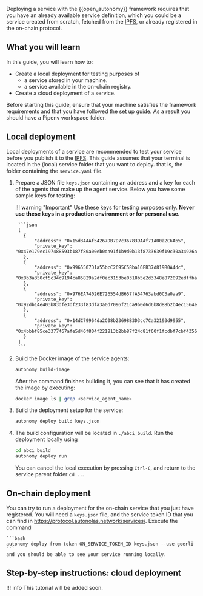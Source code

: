 Deploying a service with the {{open_autonomy}} framework requires that you have an already available service definition, which you could be a service created from scratch, fetched from the [IPFS](https://ipfs.io/), or already registered in the on-chain protocol.

## What you will learn
In this guide, you will learn how to:

* Create a local deployment for testing purposes of
    * a service stored in your machine.
    * a service available in the on-chain registry.
* Create a cloud deployment of a service.

Before starting this guide, ensure that your machine satisfies the framework requirements and that you have followed the [set up guide](./set_up.md). As a result you should have a Pipenv workspace folder.

## Local deployment

Local deployments of a service are recommended to test your service before you publish it to the [IPFS](https://ipfs.io/). This guide assumes that your terminal is located in the (local) service folder that you want to deploy. that is, the folder containing the `service.yaml` file.

1. Prepare a JSON file `keys.json` containing an address and a key for each of the agents that make up the agent service. Below you have some sample keys for testing:

    !!! warning "Important"
        Use these keys for testing purposes only. **Never use these keys in a production environment or for personal use.**

        ```json
        [
          {
              "address": "0x15d34AAf54267DB7D7c367839AAf71A00a2C6A65",
              "private_key": "0x47e179ec197488593b187f80a00eb0da91f1b9d0b13f8733639f19c30a34926a"
          },
          {
              "address": "0x9965507D1a55bcC2695C58ba16FB37d819B0A4dc",
              "private_key": "0x8b3a350cf5c34c9194ca85829a2df0ec3153be0318b5e2d3348e872092edffba"
          },
          {
              "address": "0x976EA74026E726554dB657fA54763abd0C3a0aa9",
              "private_key": "0x92db14e403b83dfe3df233f83dfa3a0d7096f21ca9b0d6d6b8d88b2b4ec1564e"
          },
          {
              "address": "0x14dC79964da2C08b23698B3D3cc7Ca32193d9955",
              "private_key": "0x4bbbf85ce3377467afe5d46f804f221813b2bb87f24d81f60f1fcdbf7cbf4356"
          }
        ]
        ```

2. Build the Docker image of the service agents:
    ```bash
    autonomy build-image
    ```
    After the command finishes building it, you can see that it has created the image by executing:
    ```bash
    docker image ls | grep <service_agent_name>
    ```

3. Build the deployment setup for the service:
    ```bash
    autonomy deploy build keys.json
    ```

4. The build configuration will be located in `./abci_build`. Run the deployment locally using
    ```bash
    cd abci_build
    autonomy deploy run
    ```
    You can cancel the local execution by pressing `Ctrl-C`, and return to the service parent folder `cd ..`.



## On-chain deployment

You can try to run a deployment for the on-chain service that you just have registered. You will need a `keys.json` file, and the service token ID that you can find in
https://protocol.autonolas.network/services/. Execute the command

    ```bash
    autonomy deploy from-token ON_SERVICE_TOKEN_ID keys.json --use-goerli
    ```
    and you should be able to see your service running locally.


## Step-by-step instructions: cloud deployment

!!! info
    This tutorial will be added soon.
